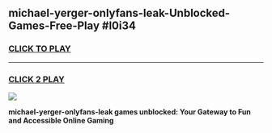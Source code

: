 
## michael-yerger-onlyfans-leak-Unblocked-Games-Free-Play #l0i34
<h3>
<a href="https://us.freeplayer.one?title=michael-yerger-onlyfans-leak&ref=9M">CLICK TO PLAY</a></h3>
<hr>

<h3>
<a href="https://us.freeplayer.one?title=michael-yerger-onlyfans-leak&ref=9M">CLICK 2 PLAY</a>
  
</h3>

<a href="https://us.freeplayer.one?title=michael-yerger-onlyfans-leak&ref=9M"><img src="https://clearcache.store/games.png"></a>


**michael-yerger-onlyfans-leak games unblocked: Your Gateway to Fun and Accessible Online Gaming**
